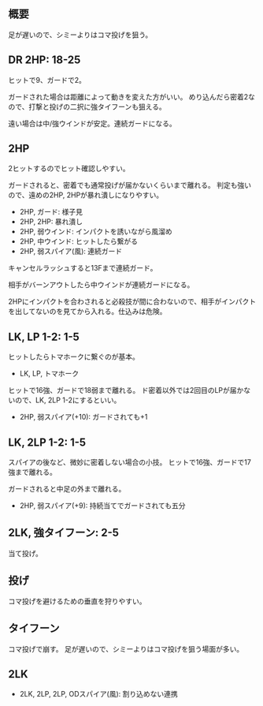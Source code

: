 ## 概要

足が遅いので、シミーよりはコマ投げを狙う。

## DR 2HP: 18-25

ヒットで9、ガードで2。

ガードされた場合は距離によって動きを変えた方がいい。
めり込んだら密着2なので、打撃と投げの二択に強タイフーンも狙える。

遠い場合は中/強ウインドが安定。連続ガードになる。

## 2HP

2ヒットするのでヒット確認しやすい。

ガードされると、密着でも通常投げが届かないくらいまで離れる。
判定も強いので、遠めの2HP, 2HPが暴れ潰しになりやすい。

- 2HP, ガード: 様子見
- 2HP, 2HP: 暴れ潰し
- 2HP, 弱ウインド: インパクトを誘いながら風溜め
- 2HP, 中ウインド: ヒットしたら繋がる
- 2HP, 弱スパイア(風): 連続ガード

キャンセルラッシュすると13Fまで連続ガード。

相手がバーンアウトしたら中ウインドが連続ガードになる。

2HPにインパクトを合わされると必殺技が間に合わないので、相手がインパクトを出してないのを見てから入れる。仕込みは危険。

## LK, LP 1-2: 1-5

ヒットしたらトマホークに繋ぐのが基本。

- LK, LP, トマホーク

ヒットで16強、ガードで18弱まで離れる。
ド密着以外では2回目のLPが届かないので、LK, 2LP 1-2にするといい。

- 2HP, 弱スパイア(+10): ガードされても+1

## LK, 2LP 1-2: 1-5

スパイアの後など、微妙に密着しない場合の小技。
ヒットで16強、ガードで17強まで離れる。

ガードされると中足の外まで離れる。

- 2HP, 弱スパイア(+9): 持続当てでガードされても五分

## 2LK, 強タイフーン: 2-5

当て投げ。

## 投げ

コマ投げを避けるための垂直を狩りやすい。

## タイフーン

コマ投げで崩す。
足が遅いので、シミーよりはコマ投げを狙う場面が多い。

## 2LK

- 2LK, 2LP, 2LP, ODスパイア(風): 割り込めない連携
